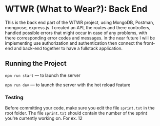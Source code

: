 # WTWR (What to Wear?): Back End

This is the back end part of the WTWR project, using MongoDB, Postman, mongoose, express.js. I created an API, the routes and there controllers, handled possible errors that might occur in case of any problems, with there corresponding error codes and messages. In the near future I will be implementing use authorization and authentication then connect the front-end and back-end together to have a fullstack application.

## Running the Project

`npm run start` — to launch the server

`npm run dev` — to launch the server with the hot reload feature

### Testing

Before committing your code, make sure you edit the file `sprint.txt` in the root folder. The file `sprint.txt` should contain the number of the sprint you're currently working on. For ex. 12
